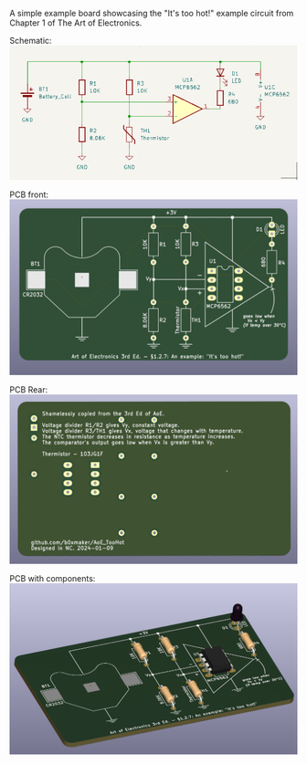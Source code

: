 A simple example board showcasing the "It's too hot!" example circuit from Chapter 1 of The Art of Electronics.

Schematic:
![schematic](images/schematic.png)

PCB front:
![PCB Front](images/pcb_front.png)

PCB Rear:
![PCB Rear](images/pcb_rear.png)

PCB with components:
![PCB Orthogonal View](images/pcb_ortho.png)
